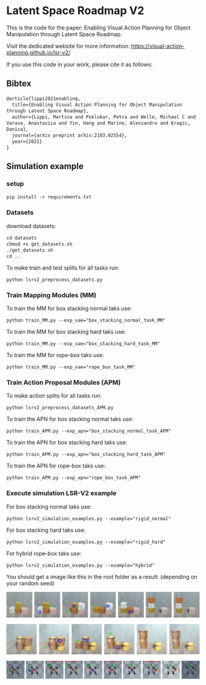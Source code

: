 # Latent Space Roadmap V2
This is the code for the paper: Enabling Visual Action Planning for Object Manipulation through Latent Space Roadmap.

Visit the dedicated website for more information: https://visual-action-planning.github.io/lsr-v2/

If you use this code in your work, please cite it as follows:

## Bibtex

```
@article{lippi2021enabling,
  title={Enabling Visual Action Planning for Object Manipulation through Latent Space Roadmap},
  author={Lippi, Martina and Poklukar, Petra and Welle, Michael C and Varava, Anastasiia and Yin, Hang and Marino, Alessandro and Kragic, Danica},
  journal={arXiv preprint arXiv:2103.02554},
  year={2021}
}
```

## Simulation example

### setup

```
pip install -r requirements.txt
```

### Datasets
download datasets:
```
cd datasets
chmod +x get_datasets.sh
./get_datasets.sh
cd ..
```

To make train and test splits for all tasks run:
```
python lsrv2_preprocess_datasets.py
```


### Train Mapping Modules (MM)

To train the MM for box stacking normal taks use:
```
python train_MM.py --exp_vae="box_stacking_normal_task_MM" 
```

To train the MM for box stacking hard taks use:
```
python train_MM.py --exp_vae="box_stacking_hard_task_MM"
```

To train the MM for rope-box taks use:
```
python train_MM.py --exp_vae="rope_box_task_MM" 
```



### Train Action Proposal Modules (APM)

To make action splits for all tasks run:
```
python lsrv2_preprocess_datasets_APM.py
```

To train the APN for box stacking normal taks use:
```
python train_APM.py --exp_apn="box_stacking_normal_task_APM" 
```

To train the APN for box stacking hard taks use:
```
python train_APM.py --exp_apn="box_stacking_hard_task_APM" 
```

To train the APN for rope-box taks use:
```
python train_APM.py --exp_apn="rope_box_task_APM" 
```


### Execute simulation LSR-V2 example


For box stacking normal taks use:
```
python lsrv2_simulation_examples.py --example="rigid_normal"
```

For box stacking hard taks use:
```
python lsrv2_simulation_examples.py --example="rigid_hard"
```

For hybrid rope-box taks use:
```
python lsrv2_simulation_examples.py --example="hybrid"
```

You should get a image like this in the root folder as a result: (depending on your random seed)


![Stacking normal example](rigid_normal.png) 

![Stacking hard example](rigid_hard.png) 

![Rope-box example](hybrid.png) 



